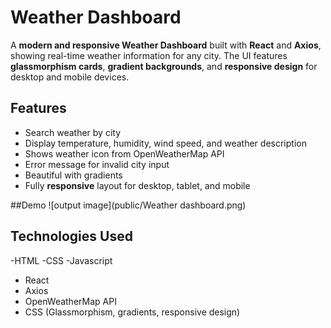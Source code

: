 # Weather Dashboard

A **modern and responsive Weather Dashboard** built with **React** and **Axios**, showing real-time weather information for any city. The UI features **glassmorphism cards**, **gradient backgrounds**, and **responsive design** for desktop and mobile devices.

## Features

- Search weather by city
- Display temperature, humidity, wind speed, and weather description
- Shows weather icon from OpenWeatherMap API
- Error message for invalid city input
- Beautiful with gradients
- Fully **responsive** layout for desktop, tablet, and mobile

##Demo
![output image](public/Weather dashboard.png)
## Technologies Used
-HTML
-CSS
-Javascript
- React
- Axios
- OpenWeatherMap API
- CSS (Glassmorphism, gradients, responsive design)
